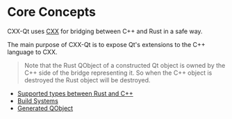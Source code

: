 <!--
SPDX-FileCopyrightText: 2021 Klarälvdalens Datakonsult AB, a KDAB Group company <info@kdab.com>
SPDX-FileContributor: Andrew Hayzen <andrew.hayzen@kdab.com>
SPDX-FileContributor: Leon Matthes <leon.matthes@kdab.com>

SPDX-License-Identifier: MIT OR Apache-2.0
-->

# Core Concepts

CXX-Qt uses [CXX](https://cxx.rs/) for bridging between C++ and Rust in a safe way.

The main purpose of CXX-Qt is to expose Qt's extensions to the C++ language to CXX.

> Note that the Rust QObject of a constructed Qt object is owned by the C++ side of the bridge representing it. So when the C++ object is destroyed the Rust object will be destroyed.

  * [Supported types between Rust and C++](./types.md)
  * [Build Systems](./build_systems.md)
  * [Generated QObject](./generated_qobject.md)

